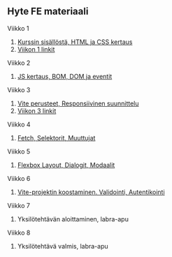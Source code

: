 ## Hyte FE materiaali

Viikko 1

1. [Kurssin sisällöstä, HTML ja CSS kertaus](01-kertaus.md)
2. [Viikon 1 linkit](01-linkkejä.md)

Viikko 2

1. [JS kertaus, BOM, DOM ja eventit](02-bom-dom.md)

Viikko 3

1. [Vite perusteet, Responsiivinen suunnittelu](03-responsiivisuus.md)
2. [Viikon 3 linkit](03-linkkejä.md)

Viikko 4

1. [Fetch, Selektorit, Muuttujat](04-fetch.md)

Viikko 5

1. [Flexbox Layout, Dialogit, Modaalit](05-flexbox.md)

Viikko 6

1. [Vite-projektin koostaminen. Validointi, Autentikointi](06-autentikaatio-lomakkeet.md)

Viikko 7

1. Yksilötehtävän aloittaminen, labra-apu

Viikko 8

1. Yksilötehtävä valmis, labra-apu
